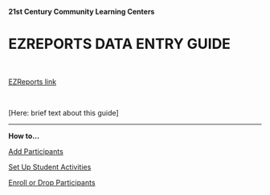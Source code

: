**21st Century Community Learning Centers**
# EZREPORTS DATA ENTRY GUIDE    

<br>

[EZReports link](https://www.ezreports.org/Newyork2022/![image](https://user-images.githubusercontent.com/55523433/132875724-4b60bdd7-b9d6-42df-bef8-21ff2e044b1e.png)
)

<br>

[Here: brief text about this guide]

____

**How to...**

[Add Participants](/add_participants.md)

[Set Up Student Activities](/set_up_student_activities.md)

[Enroll or Drop Participants](/enroll_drop_participants.md)
